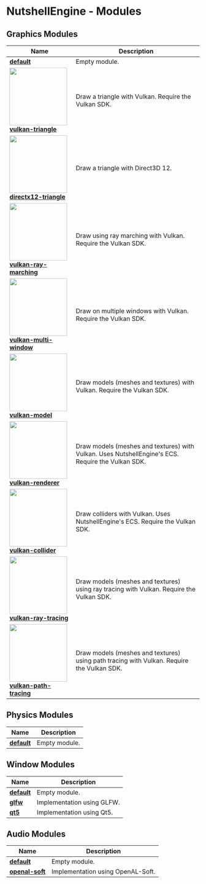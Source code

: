 # NutshellEngine - Modules

## Graphics Modules

| Name | Description |
| ------------- | ------------- |
| [**default**](https://github.com/Team-Nutshell/NutshellEngine-GraphicsModule) | Empty module. |
| <img src="https://i.imgur.com/LBZcpTa.png" width="150px"><br>[**vulkan-triangle**](https://github.com/Team-Nutshell/NutshellEngine-GraphicsModule/tree/module/vulkan-triangle) | Draw a triangle with Vulkan. Require the Vulkan SDK. |
| <img src="https://i.imgur.com/3CHyrnv.png" width="150px"><br>[**directx12-triangle**](https://github.com/Team-Nutshell/NutshellEngine-GraphicsModule/tree/module/directx12-triangle) | Draw a triangle with Direct3D 12. |
| <img src="https://i.imgur.com/7JPWwwL.png" width="150px"><br>[**vulkan-ray-marching**](https://github.com/Team-Nutshell/NutshellEngine-GraphicsModule/tree/module/vulkan-ray-marching) | Draw using ray marching with Vulkan. Require the Vulkan SDK. |
| <img src="https://i.imgur.com/WnWYMYU.png" width="150px"><br>[**vulkan-multi-window**](https://github.com/Team-Nutshell/NutshellEngine-GraphicsModule/tree/module/vulkan-multi-window) | Draw on multiple windows with Vulkan. Require the Vulkan SDK. |
| <img src="https://i.imgur.com/AfWswSa.png" width="150px"><br>[**vulkan-model**](https://github.com/Team-Nutshell/NutshellEngine-GraphicsModule/tree/module/vulkan-model) | Draw models (meshes and textures) with Vulkan. Require the Vulkan SDK. |
| <img src="https://i.imgur.com/rP4riaN.png" width="150px"><br>[**vulkan-renderer**](https://github.com/Team-Nutshell/NutshellEngine-GraphicsModule/tree/module/vulkan-renderer) | Draw models (meshes and textures) with Vulkan. Uses NutshellEngine's ECS. Require the Vulkan SDK. |
| <img src="https://i.imgur.com/Zdlfmmt.png" width="150px"><br>[**vulkan-collider**](https://github.com/Team-Nutshell/NutshellEngine-GraphicsModule/tree/module/vulkan-collider) | Draw colliders with Vulkan. Uses NutshellEngine's ECS. Require the Vulkan SDK. |
| <img src="https://i.imgur.com/W4QaQ7E.png" width="150px"><br>[**vulkan-ray-tracing**](https://github.com/Team-Nutshell/NutshellEngine-GraphicsModule/tree/module/vulkan-ray-tracing) | Draw models (meshes and textures) using ray tracing with Vulkan. Require the Vulkan SDK. |
| <img src="https://i.imgur.com/oZPHlLP.png" width="150px"><br>[**vulkan-path-tracing**](https://github.com/Team-Nutshell/NutshellEngine-GraphicsModule/tree/module/vulkan-path-tracing) | Draw models (meshes and textures) using path tracing with Vulkan. Require the Vulkan SDK. |

## Physics Modules

| Name | Description |
| ------------- | ------------- |
| [**default**](https://github.com/Team-Nutshell/NutshellEngine-PhysicsModule) | Empty module. |

## Window Modules

| Name | Description |
| ------------- | ------------- |
| [**default**](https://github.com/Team-Nutshell/NutshellEngine-WindowModule) | Empty module. |
| [**glfw**](https://github.com/Team-Nutshell/NutshellEngine-WindowModule/tree/module/glfw) | Implementation using GLFW. |
| [**qt5**](https://github.com/Team-Nutshell/NutshellEngine-WindowModule/tree/module/qt5) | Implementation using Qt5. |

## Audio Modules

| Name | Description |
| ------------- | ------------- |
| [**default**](https://github.com/Team-Nutshell/NutshellEngine-AudioModule) | Empty module. |
| [**openal-soft**](https://github.com/Team-Nutshell/NutshellEngine-AudioModule/tree/module/openal-soft) | Implementation using OpenAL-Soft. |
